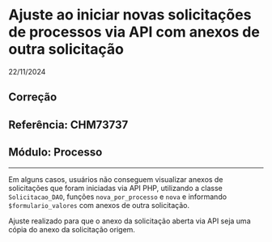 # Ajuste ao iniciar novas solicitações de processos via API com anexos de outra solicitação
22/11/2024
## Correção
## Referência: CHM73737
## Módulo: Processo
***

Em alguns casos, usuários não conseguem visualizar anexos de solicitações que foram iniciadas via API PHP, utilizando a classe `Solicitacao_DAO`, funções `nova_por_processo` e `nova` e informando `$formulario_valores` com anexos de outra solicitação.

Ajuste realizado para que o anexo da solicitação aberta via API seja uma cópia do anexo da solicitação origem.
